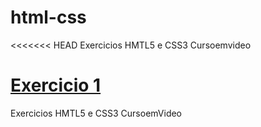 # html-css
<<<<<<< HEAD
 Exercicios HMTL5 e CSS3 Cursoemvideo

<a href="https://carlosalberto268.github.io/html-css/Exercicios/Ex0001/index.html">Exercicio 1</a>
=======
 Exercicios HMTL5 e CSS3 CursoemVideo

